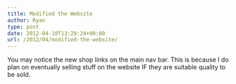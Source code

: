 ```yaml
---
title: Modified the Website
author: Ryan
type: post
date: 2012-04-10T13:29:24+00:00
url: /2012/04/modified-the-website/
---
```


You may notice the new shop links on the main nav bar. This is because I do plan on eventually selling stuff on the website IF they are suitable quality to be sold.
